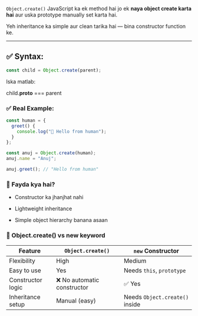 
`Object.create()` JavaScript ka ek method hai jo ek **naya object create karta hai** aur uska prototype manually set karta hai.

Yeh inheritance ka simple aur clean tarika hai — bina constructor function ke.

---

## ✅ Syntax:

```js
const child = Object.create(parent);
```
Iska matlab:

child.__proto__ === parent

### ✅ Real Example:
```js 
const human = {
  greet() {
    console.log("👋 Hello from human");
  }
};

const anuj = Object.create(human);
anuj.name = "Anuj";

anuj.greet(); // "Hello from human"
```

### 🔹 Fayda kya hai?
- Constructor ka jhanjhat nahi

- Lightweight inheritance

- Simple object hierarchy banana asaan

### 🔹 Object.create() vs new keyword
| Feature           | `Object.create()`          | `new` Constructor              |
| ----------------- | -------------------------- | ------------------------------ |
| Flexibility       | High                       | Medium                         |
| Easy to use       | Yes                        | Needs `this`, `prototype`      |
| Constructor logic | ❌ No automatic constructor | ✅ Yes                          |
| Inheritance setup | Manual (easy)              | Needs `Object.create()` inside |



